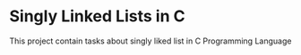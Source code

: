 # Singly Linked Lists in C
This project contain tasks about singly liked list in C Programming Language
